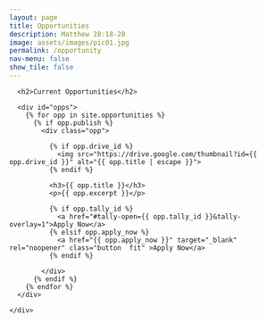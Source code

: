 ```yaml
---
layout: page
title: Opportunities
description: Matthew 28:18-20
image: assets/images/pic01.jpg
permalink: /opportunity
nav-menu: false
show_tile: false
---
```


<div id="main" class="alt">
  <section id="ten">
    <div class="inner">

      <h2>Current Opportunities</h2>

      <div id="opps">
        {% for opp in site.opportunities %}
          {% if opp.publish %}
            <div class="opp">

              {% if opp.drive_id %}
                <img src="https://drive.google.com/thumbnail?id={{ opp.drive_id }}" alt="{{ opp.title | escape }}">
              {% endif %}

              <h3>{{ opp.title }}</h3>
              <p>{{ opp.excerpt }}</p>

              {% if opp.tally_id %}
                <a href="#tally-open={{ opp.tally_id }}&tally-overlay=1">Apply Now</a>
              {% elsif opp.apply_now %}
                <a href="{{ opp.apply_now }}" target="_blank" rel="noopener" class="button  fit" >Apply Now</a>
              {% endif %}

            </div>
          {% endif %}
        {% endfor %}
      </div>

    </div>
  </section>
</div>

<style>
  #opps .opp img {
    max-width: 100%;
    height: auto;
    display: block;
    margin-bottom: 0.5rem;
    border-radius: 6px;
  }
  #opps .opp {
    margin-bottom: 2rem;
  }
</style>

